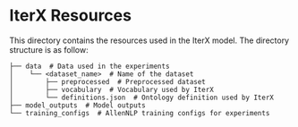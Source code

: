 # IterX Resources
This directory contains the resources used in the IterX model. The directory structure is as follow:

```
├── data  # Data used in the experiments 
│    └── <dataset_name>  # Name of the dataset
│        ├── preprocessed  # Preprocessed dataset
│        ├── vocabulary  # Vocabulary used by IterX
│        └── definitions.json  # Ontology definition used by IterX
├── model_outputs  # Model outputs
└── training_configs  # AllenNLP training configs for experiments
```